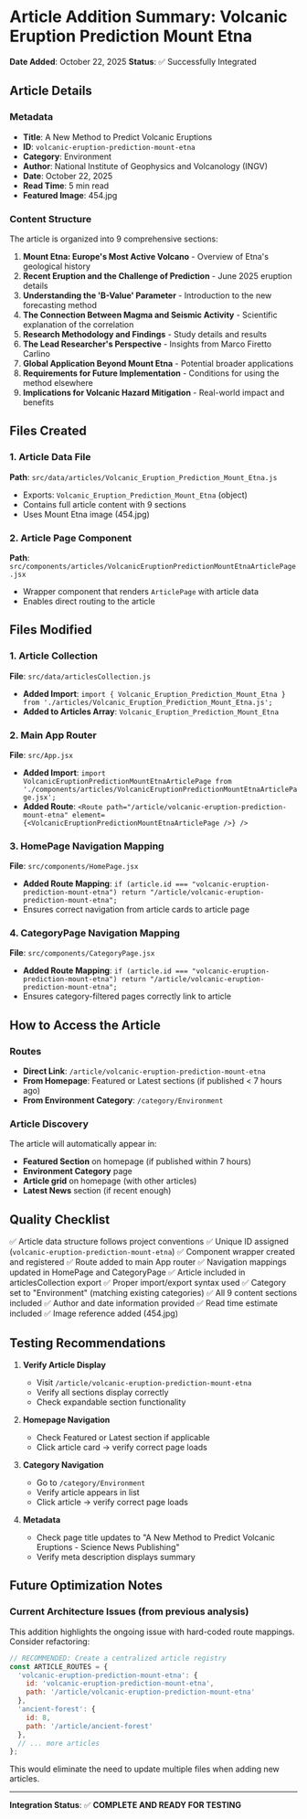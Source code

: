 # Article Addition Summary: Volcanic Eruption Prediction Mount Etna

**Date Added**: October 22, 2025
**Status**: ✅ Successfully Integrated

## Article Details

### Metadata
- **Title**: A New Method to Predict Volcanic Eruptions
- **ID**: `volcanic-eruption-prediction-mount-etna`
- **Category**: Environment
- **Author**: National Institute of Geophysics and Volcanology (INGV)
- **Date**: October 22, 2025
- **Read Time**: 5 min read
- **Featured Image**: 454.jpg

### Content Structure
The article is organized into 9 comprehensive sections:

1. **Mount Etna: Europe's Most Active Volcano** - Overview of Etna's geological history
2. **Recent Eruption and the Challenge of Prediction** - June 2025 eruption details
3. **Understanding the 'B-Value' Parameter** - Introduction to the new forecasting method
4. **The Connection Between Magma and Seismic Activity** - Scientific explanation of the correlation
5. **Research Methodology and Findings** - Study details and results
6. **The Lead Researcher's Perspective** - Insights from Marco Firetto Carlino
7. **Global Application Beyond Mount Etna** - Potential broader applications
8. **Requirements for Future Implementation** - Conditions for using the method elsewhere
9. **Implications for Volcanic Hazard Mitigation** - Real-world impact and benefits

## Files Created

### 1. Article Data File
**Path**: `src/data/articles/Volcanic_Eruption_Prediction_Mount_Etna.js`
- Exports: `Volcanic_Eruption_Prediction_Mount_Etna` (object)
- Contains full article content with 9 sections
- Uses Mount Etna image (454.jpg)

### 2. Article Page Component
**Path**: `src/components/articles/VolcanicEruptionPredictionMountEtnaArticlePage.jsx`
- Wrapper component that renders `ArticlePage` with article data
- Enables direct routing to the article

## Files Modified

### 1. Article Collection
**File**: `src/data/articlesCollection.js`
- **Added Import**: `import { Volcanic_Eruption_Prediction_Mount_Etna } from './articles/Volcanic_Eruption_Prediction_Mount_Etna.js';`
- **Added to Articles Array**: `Volcanic_Eruption_Prediction_Mount_Etna`

### 2. Main App Router
**File**: `src/App.jsx`
- **Added Import**: `import VolcanicEruptionPredictionMountEtnaArticlePage from './components/articles/VolcanicEruptionPredictionMountEtnaArticlePage.jsx';`
- **Added Route**: `<Route path="/article/volcanic-eruption-prediction-mount-etna" element={<VolcanicEruptionPredictionMountEtnaArticlePage />} />`

### 3. HomePage Navigation Mapping
**File**: `src/components/HomePage.jsx`
- **Added Route Mapping**: `if (article.id === "volcanic-eruption-prediction-mount-etna") return "/article/volcanic-eruption-prediction-mount-etna";`
- Ensures correct navigation from article cards to article page

### 4. CategoryPage Navigation Mapping
**File**: `src/components/CategoryPage.jsx`
- **Added Route Mapping**: `if (article.id === "volcanic-eruption-prediction-mount-etna") return "/article/volcanic-eruption-prediction-mount-etna";`
- Ensures category-filtered pages correctly link to article

## How to Access the Article

### Routes
- **Direct Link**: `/article/volcanic-eruption-prediction-mount-etna`
- **From Homepage**: Featured or Latest sections (if published < 7 hours ago)
- **From Environment Category**: `/category/Environment`

### Article Discovery
The article will automatically appear in:
- **Featured Section** on homepage (if published within 7 hours)
- **Environment Category** page
- **Article grid** on homepage (with other articles)
- **Latest News** section (if recent enough)

## Quality Checklist

✅ Article data structure follows project conventions
✅ Unique ID assigned (`volcanic-eruption-prediction-mount-etna`)
✅ Component wrapper created and registered
✅ Route added to main App router
✅ Navigation mappings updated in HomePage and CategoryPage
✅ Article included in articlesCollection export
✅ Proper import/export syntax used
✅ Category set to "Environment" (matching existing categories)
✅ All 9 content sections included
✅ Author and date information provided
✅ Read time estimate included
✅ Image reference added (454.jpg)

## Testing Recommendations

1. **Verify Article Display**
   - Visit `/article/volcanic-eruption-prediction-mount-etna`
   - Verify all sections display correctly
   - Check expandable section functionality

2. **Homepage Navigation**
   - Check Featured or Latest section if applicable
   - Click article card → verify correct page loads

3. **Category Navigation**
   - Go to `/category/Environment`
   - Verify article appears in list
   - Click article → verify correct page loads

4. **Metadata**
   - Check page title updates to "A New Method to Predict Volcanic Eruptions - Science News Publishing"
   - Verify meta description displays summary

## Future Optimization Notes

### Current Architecture Issues (from previous analysis)
This addition highlights the ongoing issue with hard-coded route mappings. Consider refactoring:

```javascript
// RECOMMENDED: Create a centralized article registry
const ARTICLE_ROUTES = {
  'volcanic-eruption-prediction-mount-etna': {
    id: 'volcanic-eruption-prediction-mount-etna',
    path: '/article/volcanic-eruption-prediction-mount-etna'
  },
  'ancient-forest': {
    id: 8,
    path: '/article/ancient-forest'
  },
  // ... more articles
};
```

This would eliminate the need to update multiple files when adding new articles.

---

**Integration Status**: ✅ **COMPLETE AND READY FOR TESTING**
